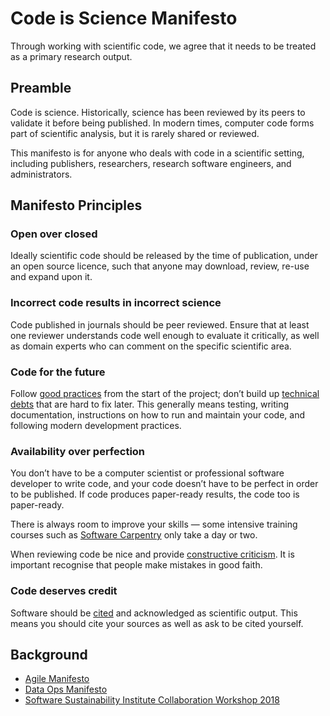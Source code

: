 # Code is Science Manifesto

Through working with scientific code, we agree that it needs to be treated as a primary research output.

## Preamble
Code is science. Historically, science has been reviewed by its peers to validate it before being published. In modern times, computer code forms part of scientific analysis, but it is rarely shared or reviewed. 

This manifesto is for anyone who deals with code in a scientific setting, including publishers, researchers, research software engineers, and administrators. 

## Manifesto Principles

### Open over closed
Ideally scientific code should be released by the time of publication, under an open source licence, such that anyone may download, review, re-use and expand upon it.

### Incorrect code results in incorrect science
Code published in journals should be peer reviewed. Ensure that at least one reviewer understands code well enough to evaluate it critically, as well as domain experts who can comment on the specific scientific area.

### Code for the future
Follow [good practices](https://software.ac.uk/resources/guides/software-development-general-best-practice) from the start of the project; don’t build up [technical debts](https://en.wikipedia.org/wiki/Technical_debt) that are hard to fix later. This generally means testing, writing documentation, instructions on how to run and maintain your code, and following modern development practices. 

### Availability over perfection
You don’t have to be a computer scientist or professional software developer to write code, and your code doesn’t have to be perfect in order to be published. If code produces paper-ready results, the code too is paper-ready.

There is always room to improve your skills — some intensive training courses such as [Software Carpentry](https://software-carpentry.org/) only take a day or two. 

When reviewing code be nice and provide [constructive criticism](https://www.software.ac.uk/blog/2017-05-11-constructive-code-critique). It is important recognise that people make mistakes in good faith.

### Code deserves credit
Software should be [cited](https://www.force11.org/software-citation-principles) and acknowledged as scientific output. This means you should cite your sources as well as ask to be cited yourself.

## Background
- [Agile Manifesto](http://agilemanifesto.org/)
- [Data Ops Manifesto](http://dataopsmanifesto.org/)
- [Software Sustainability Institute Collaboration Workshop 2018](https://www.software.ac.uk/cw18/)
